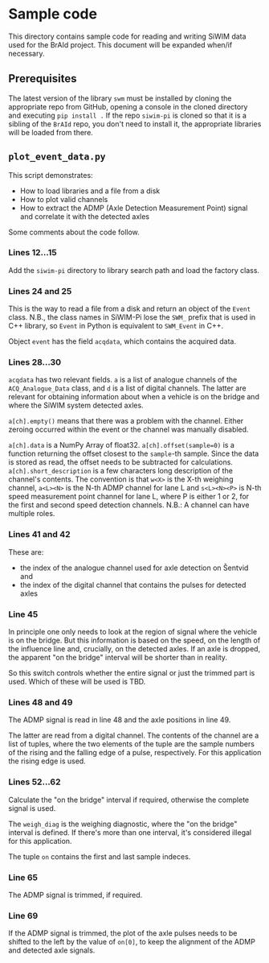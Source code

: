 # Sample code

This directory contains sample code for reading and writing SiWIM data used for the BrAId project. This document will be expanded when/if necessary.

## Prerequisites

The latest version of the library `swm` must be installed by cloning the appropriate repo from GitHub, opening a console in the cloned directory and executing `pip install .` If the repo `siwim-pi` is cloned so that it is a sibling of the `BrAId` repo, you don't need to install it, the appropriate libraries will be loaded from there.

## `plot_event_data.py`

This script demonstrates:

- How to load libraries and a file from a disk
- How to plot valid channels
- How to extract the ADMP (Axle Detection Measurement Point) signal and correlate it with the detected axles

Some comments about the code follow.

### Lines 12…15

Add the `siwim-pi` directory to library search path and load the factory class.

### Lines 24 and 25

This is the way to read a file from a disk and return an object of the `Event` class. N.B., the class names in SiWIM-Pi lose the `SWM_` prefix that is used in C++ library, so `Event` in Python is equivalent to `SWM_Event` in C++.

Object `event` has the field `acqdata`, which contains the acquired data. 

### Lines 28…30

`acqdata` has two relevant fields. `a` is a list of analogue channels of the `ACQ_Analogue_Data` class,  and `d` is a list of digital channels. The latter are relevant for obtaining information about when a vehicle is on the bridge and where the SiWIM system detected axles.

`a[ch].empty()` means that there was a problem with the channel. Either zeroing occurred within the event or the channel was manually disabled.

`a[ch].data` is a NumPy Array of float32. `a[ch].offset(sample=0)` is a function returning the offset closest to the `sample`-th sample. Since the data is stored as read, the offset needs to be subtracted for calculations. `a[ch].short_description` is a few characters long description of the channel's contents. The convention is that `w<X>` is the X-th weighing channel, `a<L><N>` is the N-th ADMP channel for lane L and `s<L><N><P>` is N-th speed measurement point channel for lane L, where P is either 1 or 2, for the first and second speed detection channels. N.B.: A channel can have multiple roles.

### Lines 41 and 42

These are:

- the index of the analogue channel used for axle detection on Šentvid and
- the index of the digital channel that contains the pulses for detected axles

### Line 45

In principle one only needs to look at the region of signal where the vehicle is on the bridge. But this information is based on the speed, on the length of the influence line and, crucially, on the detected axles. If an axle is dropped, the apparent "on the bridge" interval will be shorter than in reality.

So this switch controls whether the entire signal or just the trimmed part is used. Which of these will be used is TBD.

### Lines 48 and 49

The ADMP signal is read in line 48 and the axle positions in line 49.

The latter are read from a digital channel. The contents of the channel are a list of tuples, where the two elements of the tuple are the sample numbers of the rising and the falling edge of a pulse, respectively. For this application the rising edge is used.

### Lines 52…62

Calculate the "on the bridge" interval if required, otherwise the complete signal is used.

The `weigh_diag` is the weighing diagnostic, where the "on the bridge" interval is defined. If there's more than one interval, it's considered illegal for this application.

The tuple `on` contains the first and last sample indeces.

### Line 65

The ADMP signal is trimmed, if required.

### Line 69

If the ADMP signal is trimmed, the plot of the axle pulses needs to be shifted to the left by the value of `on[0]`, to keep the alignment of the ADMP and detected axle signals.
